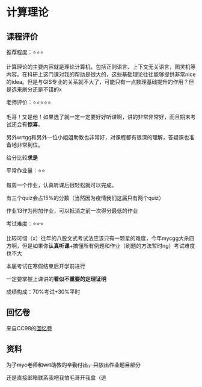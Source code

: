 # 计算理论

## 课程评价

推荐程度：⭐⭐⭐

计算理论的主要内容就是理论计算机，包括正则语言、上下文无关语言，图灵机等内容。在科研上这门课对我的帮助是很大的，这些基础理论往往能够提供非常nice的idea。但是与GIS专业的关系就不大了，可能只有一点数理基础提升的作用？但是选来刷分还是不错的x

老师评价：⭐⭐⭐⭐⭐

毛哥！又是他！如果选了就一定一定要好好听课啊，讲的非常非常好，而且期末考试还会有**惊喜**。

另外wrtgg和另外一位小姐姐助教也非常好，对课程都有很深的理解，答疑课也准备地非常到位。

给分比较**求是**

平常作业量：⭐⭐

每周一个作业，认真听课后很轻松就可以完成。

有三个quiz会占15%的分数（当然因为疫情我们这届只有两个quiz）

作业13作为附加作业，可以抵消之前一次得分最低的作业

考试难度：⭐⭐⭐

比较可惜（x）往年的八股文式考试法应该只有一颗星的难度，今年mycgg大杀四方啊，但是如果你**认真听课**+搞懂所有例题和作业（刷题的方法暂时ng）考试难度也不大

本届考试在寒假结束后开学前进行

一定要掌握上课讲的**看似不重要的定理证明**

成绩构成：70%考试+30%平时

## 回忆卷

来自CC98的[回忆卷](https://www.cc98.org/topic/5531373)

## 资料

~~为了myc老师和wrt助教的辛勤付出，只放出作业题目部分~~

还是直接邮箱联系我吧我怕毛哥开我盒（逃